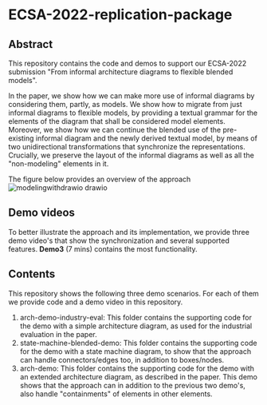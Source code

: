 # ECSA-2022-replication-package


## Abstract
This repository contains the code and demos to support our ECSA-2022 submission "From informal architecture diagrams to flexible blended models".

In the paper, we show how we can make more use of informal diagrams by considering them, partly, as models. We show how to migrate from just informal diagrams to flexible models, by providing a textual grammar for the elements of the diagram that shall be considered model elements. Moreover, we show how we can continue the blended use of the pre-existing informal diagram and the newly derived textual model, by means of two unidirectional transformations that synchronize the representations. Crucially, we preserve the layout of the informal diagrams as well as all the "non-modeling" elements in it.

The figure below provides an overview of the approach
![modelingwithdrawio drawio](https://user-images.githubusercontent.com/4225829/167256190-05a65831-53dc-4f1f-844b-cc7fc2afd35e.png)


## Demo videos
To better illustrate the approach and its implementation, we provide three demo video's that show the synchronization and several supported features. __Demo3__ (7 mins) contains the most functionality.


## Contents
This repository shows the following three demo scenarios. For each of them we provide code and a demo video in this repository.

  1. arch-demo-industry-eval: This folder contains the supporting code for the demo with a simple architecture diagram, as used for the industrial evaluation in the paper.
  2. state-machine-blended-demo: This folder contains the supporting code for the demo with a state machine diagram, to show that the approach can handle connectors/edges too, in addition to boxes/nodes.
  3. arch-demo: This folder contains the supporting code for the demo with an extended architecture diagram, as described in the paper. This demo shows that the approach can in addition to the previous two demo's, also handle "containments" of elements in other elements.
